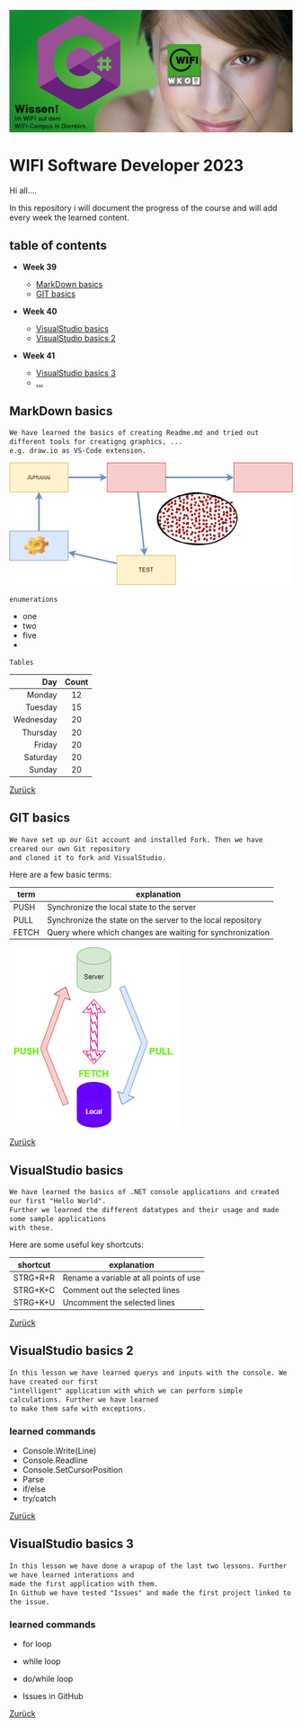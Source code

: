 ![TestImage](doc/images/Logo.png)
<a id="item-home"></a>
# WIFI Software Developer 2023
Hi all....

In this repository i will document the progress of the course and will add every week the learned content. 

## table of contents
- **Week 39**
   - [MarkDown basics](#item-md)
   - [GIT basics](#item-git)
  
- **Week 40**
   - [VisualStudio basics](#item-vs)
   - [VisualStudio basics 2](#item-vs2)
 
 - **Week 41**
   - [VisualStudio basics 3](#item-vs3)
   - [...](#item-??)

<a id="item-md"></a>
## MarkDown basics

    We have learned the basics of creating Readme.md and tried out different tools for creatigng graphics, ...
    e.g. draw.io as VS-Code extension.

![TestImage](doc/images/overview.drawio.png)

    enumerations

- one
- two
- five
- 

    Tables

|Day|Count|
|-----:|:-------:|
|Monday|12|
|Tuesday|15|
|Wednesday|20|
|Thursday|20|
|Friday|20|
|Saturday|20|
|Sunday|20|

[Zurück](#item-home)

<a id="item-git"></a>
## GIT basics

    We have set up our Git account and installed Fork. Then we have creared our own Git repository
    and cloned it to fork and VisualStudio.
Here are a few basic terms:

|term|explanation|
|---|---|
|PUSH|Synchronize the local state to the server|
|PULL|Synchronize the state on the server to the local repository|
|FETCH|Query where which changes are waiting for synchronization|

![TestImage](doc/images/git-overview.drawio.png)

[Zurück](#item-home)

<a id="item-vs"></a>
## VisualStudio basics

    We have learned the basics of .NET console applications and created our first "Hello World". 
    Further we learned the different datatypes and their usage and made some sample applications
    with these.

Here are some useful key shortcuts:

|shortcut|explanation|
|---|---|
|STRG+R+R|Rename a variable at all points of use|
|STRG+K+C|Comment out the selected lines|
|STRG+K+U|Uncomment the selected lines|


[Zurück](#item-home)

<a id="item-vs2"></a>
## VisualStudio basics 2

    In this lesson we have learned querys and inputs with the console. We have created our first 
    "intelligent" application with which we can perform simple calculations. Further we have learned 
    to make them safe with exceptions.

### learned commands

- Console.Write(Line)
- Console.Readline
- Console.SetCursorPosition
- Parse
- if/else
- try/catch


[Zurück](#item-home)


<a id="item-vs3"></a>
## VisualStudio basics 3

    In this lesson we have done a wrapup of the last two lessons. Further we have learned interations and
    made the first application with them.
    In Github we have tested "Issues" and made the first project linked to the issue.

### learned commands

- for loop
- while loop
- do/while loop

- Issues in GitHub


[Zurück](#item-home)
